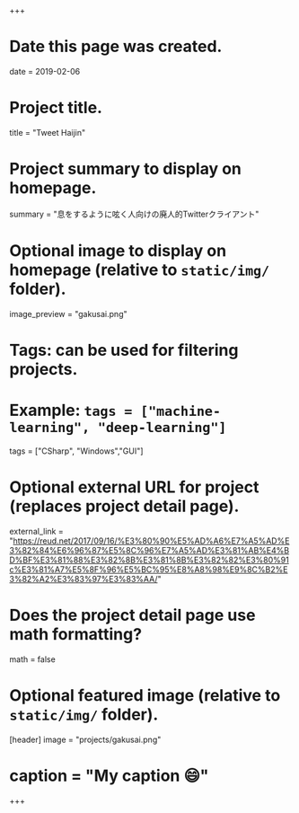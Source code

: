 +++
# Date this page was created.
date = 2019-02-06

# Project title.
title = "Tweet Haijin"

# Project summary to display on homepage.
summary = "息をするように呟く人向けの廃人的Twitterクライアント"

# Optional image to display on homepage (relative to `static/img/` folder).
image_preview = "gakusai.png"

# Tags: can be used for filtering projects.
# Example: `tags = ["machine-learning", "deep-learning"]`
tags = ["CSharp", "Windows","GUI"]

# Optional external URL for project (replaces project detail page).
external_link = "https://reud.net/2017/09/16/%E3%80%90%E5%AD%A6%E7%A5%AD%E3%82%84%E6%96%87%E5%8C%96%E7%A5%AD%E3%81%AB%E4%BD%BF%E3%81%88%E3%82%8B%E3%81%8B%E3%82%82%E3%80%91c%E3%81%A7%E5%8F%96%E5%BC%95%E8%A8%98%E9%8C%B2%E3%82%A2%E3%83%97%E3%83%AA/"

# Does the project detail page use math formatting?
math = false

# Optional featured image (relative to `static/img/` folder).
[header]
image = "projects/gakusai.png"
# caption = "My caption :smile:"

+++
